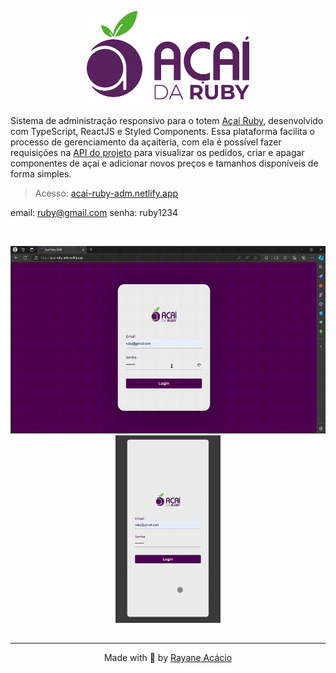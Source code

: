 <p align="center">
  <img height="150px" src=".github/logo.png" />
</p>

Sistema de administração responsivo para o totem [Açaí Ruby](https://github.com/rayaneacacio/Acai-Ruby), desenvolvido com TypeScript, ReactJS e Styled Components. Essa plataforma facilita o processo de gerenciamento da açaiteria, com ela é possível fazer requisições na [API do projeto](https://github.com/rayaneacacio/api-acai-ruby) para visualizar os pedidos, criar e apagar componentes de açaí e adicionar novos preços e tamanhos disponíveis de forma simples.

> Acesso: [acai-ruby-adm.netlify.app](https://acai-ruby-adm.netlify.app/)

email: ruby@gmail.com 
senha: ruby1234

<br>

<p align="center">
  <img height="300px" src=".github/desktop.gif" />  
  <img height="300px" src=".github/mobile.gif" />  
</p>

##

---
<p align="center">
  Made with 💜 by <a href="https://www.linkedin.com/in/rayane-ac%C3%A1cio-274092252/"> Rayane Acácio </a>
</p>
